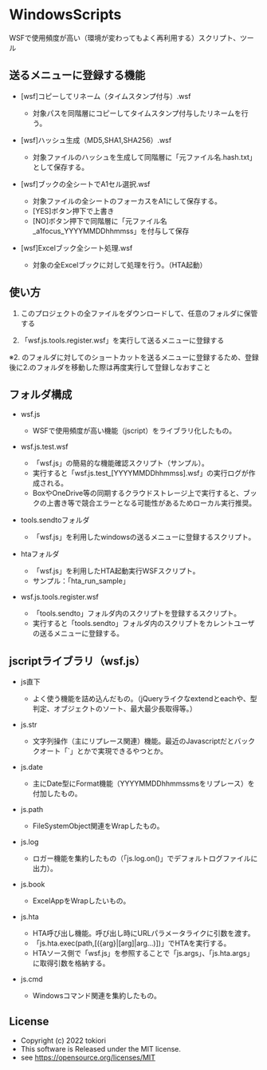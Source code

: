 # WindowsScripts
WSFで使用頻度が高い（環境が変わってもよく再利用する）スクリプト、ツール

## 送るメニューに登録する機能

- [wsf]コピーしてリネーム（タイムスタンプ付与）.wsf
  - 対象パスを同階層にコピーしてタイムスタンプ付与したリネームを行う。

- [wsf]ハッシュ生成（MD5,SHA1,SHA256）.wsf
  - 対象ファイルのハッシュを生成して同階層に「元ファイル名.hash.txt」として保存する。

- [wsf]ブックの全シートでA1セル選択.wsf
  - 対象ファイルの全シートのフォーカスをA1にして保存する。
  - [YES]ボタン押下で上書き
  - [NO]ボタン押下で同階層に「元ファイル名_a1focus_YYYYMMDDhhmmss」を付与して保存

- [wsf]Excelブック全シート処理.wsf
  - 対象の全Excelブックに対して処理を行う。（HTA起動）

## 使い方

1. このプロジェクトの全ファイルをダウンロードして、任意のフォルダに保管する

2. 「wsf.js.tools.register.wsf」を実行して送るメニューに登録する

※2. のフォルダに対してのショートカットを送るメニューに登録するため、登録後に2.のフォルダを移動した際は再度実行して登録しなおすこと


## フォルダ構成

- wsf.js
  - WSFで使用頻度が高い機能（jscript）をライブラリ化したもの。

- wsf.js.test.wsf
  - 「wsf.js」の簡易的な機能確認スクリプト（サンプル）。
  - 実行すると「wsf.js.test_[YYYYMMDDhhmmss].wsf」の実行ログが作成される。
  - BoxやOneDrive等の同期するクラウドストレージ上で実行すると、ブックの上書き等で競合エラーとなる可能性があるためローカル実行推奨。

- tools.sendtoフォルダ
  - 「wsf.js」を利用したwindowsの送るメニューに登録するスクリプト。

- htaフォルダ
  - 「wsf.js」を利用したHTA起動実行WSFスクリプト。
  - サンプル：「hta_run_sample」

- wsf.js.tools.register.wsf
  - 「tools.sendto」フォルダ内のスクリプトを登録するスクリプト。
  - 実行すると「tools.sendto」フォルダ内のスクリプトをカレントユーザの送るメニューに登録する。


## jscriptライブラリ（wsf.js）

- js直下
  - よく使う機能を詰め込んだもの。（jQueryライクなextendとeachや、型判定、オブジェクトのソート、最大最少長取得等。）

- js.str
  - 文字列操作（主にリプレース関連）機能。最近のJavascriptだとバッククオート「`」とかで実現できるやつとか。

- js.date
  - 主にDate型にFormat機能（YYYYMMDDhhmmssmsをリプレース）を付加したもの。

- js.path
  - FileSystemObject関連をWrapしたもの。

- js.log
  - ロガー機能を集約したもの（「js.log.on()」でデフォルトログファイルに出力）。

- js.book
  - ExcelAppをWrapしたいもの。

- js.hta
  - HTA呼び出し機能。呼び出し時にURLパラメータライクに引数を渡す。
  - 「js.hta.exec(path,[({arg}|[arg]|arg...)])」でHTAを実行する。
  - HTAソース側で「wsf.js」を参照することで「js.args」、「js.hta.args」に取得引数を格納する。

- js.cmd
  - Windowsコマンド関連を集約したもの。

## License 
* Copyright (c) 2022 tokiori
* This software is Released under the MIT license.
* see https://opensource.org/licenses/MIT
